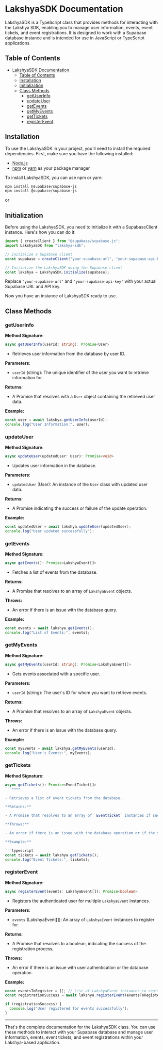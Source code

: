 
 
# LakshyaSDK Documentation

LakshyaSDK is a TypeScript class that provides methods for interacting with the Lakshya SDK, enabling you to manage user information, events, event tickets, and event registrations. It is designed to work with a Supabase database instance and is intended for use in JavaScript or TypeScript applications.

## Table of Contents

- [LakshyaSDK Documentation](#lakshyasdk-documentation)
  - [Table of Contents](#table-of-contents)
  - [Installation](#installation)
  - [Initialization](#initialization)
  - [Class Methods](#class-methods)
    - [getUserInfo](#getuserinfo)
    - [updateUser](#updateuser)
    - [getEvents](#getevents)
    - [getMyEvents](#getmyevents)
    - [getTickets](#gettickets)
    - [registerEvent](#registerevent)

## Installation

To use the LakshyaSDK in your project, you'll need to install the required dependencies. First, make sure you have the following installed:

- [Node.js](https://nodejs.org/)
- [npm](https://www.npmjs.com/) or [yarn](https://yarnpkg.com/) as your package manager

To install LakshyaSDK, you can use npm or yarn:

```bash
npm install @supabase/supabase-js
npm install @supabase/supabase-js
```

or



## Initialization

Before using the LakshyaSDK, you need to initialize it with a SupabaseClient instance. Here's how you can do it:

```typescript
import { createClient } from "@supabase/supabase-js";
import LakshyaSDK from "lakshya-sdk";

// Initialize a Supabase client
const supabase = createClient("your-supabase-url", "your-supabase-api-key");

// Initialize the LakshyaSDK using the Supabase client
const lakshya = LakshyaSDK.initialize(supabase);
```

Replace `"your-supabase-url"` and `"your-supabase-api-key"` with your actual Supabase URL and API key.

Now you have an instance of LakshyaSDK ready to use.

## Class Methods

### getUserInfo

**Method Signature:**

```typescript
async getUserInfo(userId: string): Promise<User>
```

- Retrieves user information from the database by user ID.

**Parameters:**

- `userId` (string): The unique identifier of the user you want to retrieve information for.

**Returns:**

- A Promise that resolves with a `User` object containing the retrieved user data.

**Example:**

```typescript
const user = await lakshya.getUserInfo(userId);
console.log("User Information:", user);
```

### updateUser

**Method Signature:**

```typescript
async updateUser(updatedUser: User): Promise<void>
```

- Updates user information in the database.

**Parameters:**

- `updatedUser` (User): An instance of the `User` class with updated user data.

**Returns:**

- A Promise indicating the success or failure of the update operation.

**Example:**

```typescript
const updatedUser = await lakshya.updateUser(updatedUser);
console.log("User updated successfully");
```

### getEvents

**Method Signature:**

```typescript
async getEvents(): Promise<LakshyaEvent[]>
```

- Fetches a list of events from the database.

**Returns:**

- A Promise that resolves to an array of `LakshyaEvent` objects.

**Throws:**

- An error if there is an issue with the database query.

**Example:**

```typescript
const events = await lakshya.getEvents();
console.log("List of Events:", events);
```

### getMyEvents

**Method Signature:**

```typescript
async getMyEvents(userId: string): Promise<LakshyaEvent[]>
```

- Gets events associated with a specific user.

**Parameters:**

- `userId` (string): The user's ID for whom you want to retrieve events.

**Returns:**

- A Promise that resolves to an array of `LakshyaEvent` objects.

**Throws:**

- An error if there is an issue with the database query.

**Example:**

```typescript
const myEvents = await lakshya.getMyEvents(userId);
console.log("User's Events:", myEvents);
```

### getTickets

**Method Signature:**

```typescript
async getTickets(): Promise<EventTicket[]>
```****

- Retrieves a list of event tickets from the database.

**Returns:**

- A Promise that resolves to an array of `EventTicket` instances if successful, or rejects with an error.

**Throws:**

- An error if there is an issue with the database operation or if the supplied error handler is triggered.

**Example:**

```typescript
const tickets = await lakshya.getTickets();
console.log("Event Tickets:", tickets);
```

### registerEvent

**Method Signature:**

```typescript
async registerEvent(events: LakshyaEvent[]): Promise<boolean>
```

- Registers the authenticated user for multiple `LakshyaEvent` instances.

**Parameters:**

- `events` (LakshyaEvent[]): An array of `LakshyaEvent` instances to register for.

**Returns:**

- A Promise that resolves to a boolean, indicating the success of the registration process.

**Throws:**

- An error if there is an issue with user authentication or the database operation.

**Example:**

```typescript
const eventsToRegister = []; // List of LakshyaEvent instances to register 
const registrationSuccess = await lakshya.registerEvent(eventsToRegister);

if (registrationSuccess) {
  console.log("User registered for events successfully");
}
```

---

That's the complete documentation for the LakshyaSDK class. You can use these methods to interact with your Supabase database and manage user information, events, event tickets, and event registrations within your Lakshya-based application.


